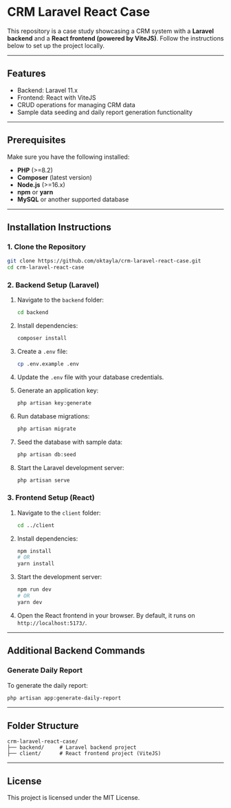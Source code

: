 # CRM Laravel React Case

This repository is a case study showcasing a CRM system with a **Laravel backend** and a **React frontend (powered by ViteJS)**. Follow the instructions below to set up the project locally.

---

## Features
- Backend: Laravel 11.x
- Frontend: React with ViteJS
- CRUD operations for managing CRM data
- Sample data seeding and daily report generation functionality

---

## Prerequisites

Make sure you have the following installed:

- **PHP** (>=8.2)
- **Composer** (latest version)
- **Node.js** (>=16.x)
- **npm** or **yarn**
- **MySQL** or another supported database

---

## Installation Instructions

### 1. Clone the Repository

```bash
git clone https://github.com/oktayla/crm-laravel-react-case.git
cd crm-laravel-react-case
```

### 2. Backend Setup (Laravel)

1. Navigate to the `backend` folder:

    ```bash
    cd backend
    ```

2. Install dependencies:

    ```bash
    composer install
    ```

3. Create a `.env` file:

    ```bash
    cp .env.example .env
    ```

4. Update the `.env` file with your database credentials.

5. Generate an application key:

    ```bash
    php artisan key:generate
    ```

6. Run database migrations:

    ```bash
    php artisan migrate
    ```

7. Seed the database with sample data:

    ```bash
    php artisan db:seed
    ```

8. Start the Laravel development server:

    ```bash
    php artisan serve
    ```

### 3. Frontend Setup (React)

1. Navigate to the `client` folder:

    ```bash
    cd ../client
    ```

2. Install dependencies:

    ```bash
    npm install
    # OR
    yarn install
    ```

3. Start the development server:

    ```bash
    npm run dev
    # OR
    yarn dev
    ```

4. Open the React frontend in your browser. By default, it runs on `http://localhost:5173/`.

---

## Additional Backend Commands

### Generate Daily Report
To generate the daily report:

```bash
php artisan app:generate-daily-report
```

---

## Folder Structure

```
crm-laravel-react-case/
├── backend/     # Laravel backend project
├── client/      # React frontend project (ViteJS)
```

---

## License
This project is licensed under the MIT License.

